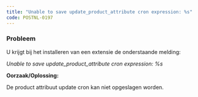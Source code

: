```yaml
---
title: "Unable to save update_product_attribute cron expression: %s"
code: POSTNL-0197
---
```

### Probleem

U krijgt bij het installeren van een extensie de onderstaande melding:

_Unable to save update\_product\_attribute cron expression: %s_

**Oorzaak/Oplossing:**

De product attribuut update cron kan niet opgeslagen worden.
